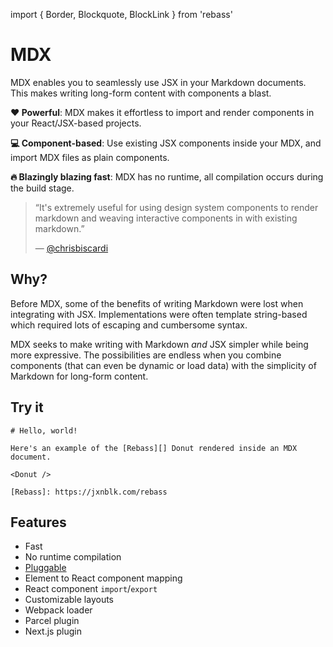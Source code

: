 import { Border, Blockquote, BlockLink } from 'rebass'

# MDX

MDX enables you to seamlessly use JSX in your Markdown documents.
This makes writing long-form content with components a blast.

__:heart: Powerful__: MDX makes it effortless to import and render components in your React/JSX-based projects.

__:computer: Component-based__: Use existing JSX components inside your MDX, and import MDX files as plain components.

__:fire: Blazingly blazing fast__: MDX has no runtime, all compilation occurs during the build stage.

> “It's extremely useful for using design system components to render markdown
and weaving interactive components in with existing markdown.”
>
> — [@chrisbiscardi](https://twitter.com/chrisbiscardi/status/1022304288326864896)

## Why?

Before MDX, some of the benefits of writing Markdown were lost when integrating with JSX.
Implementations were often template string-based which required lots of escaping and cumbersome syntax.

MDX seeks to make writing with Markdown _and_ JSX simpler while being more expressive.
The possibilities are endless when you combine components (that can even be dynamic or load data) with the simplicity of Markdown for long-form content.

## Try it

```.mdx
# Hello, world!

Here's an example of the [Rebass][] Donut rendered inside an MDX document.

<Donut />

[Rebass]: https://jxnblk.com/rebass
```

## Features

- Fast
- No runtime compilation
- [Pluggable][remark-plugins]
- Element to React component mapping
- React component `import`/`export`
- Customizable layouts
- Webpack loader
- Parcel plugin
- Next.js plugin

[md]: http://commonmark.org/
[jsx]: https://facebook.github.io/jsx/
[remark-plugins]: https://github.com/remarkjs/remark/blob/master/doc/plugins.md
